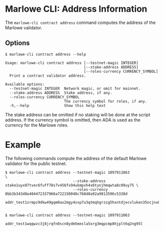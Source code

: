 # Marlowe CLI: Address Information

The `marlowe-cli contract address` command computes the address of the Marlowe validator.


## Options

    $ marlowe-cli contract address --help
        
    Usage: marlowe-cli contract address [--testnet-magic INTEGER] 
                                        [--stake-address ADDRESS] 
                                        [--roles-currency CURRENCY_SYMBOL]
      Print a contract validator address.
    
    Available options:
      --testnet-magic INTEGER  Network magic, or omit for mainnet.
      --stake-address ADDRESS  Stake address, if any.
      --roles-currency CURRENCY_SYMBOL
                               The currency symbol for roles, if any.
      -h,--help                Show this help text

The stake address can be omitted if no staking will be done at the script address. If the currency symbol is omitted, then ADA is used as the currency for the Marlowe roles.


# Example

The following commands compute the address of the default Marlowe validator for the public testnet.

    $ marlowe-cli contract address --testnet-magic 1097911063                                                  \
                                   --stake-address stake1uyx07tvec6fuff78s7v456fx94ukmpvh4x6tynjhmqwta8c09uy75 \
                                   --roles-currency 8bb3b343d8e404472337966a722150048c768d0a92a9813596c5338d
    
    addr_test1zrmpz9dkw49gqm0ax2mgy4svp7u3qtmqhgrzzg5hxntdjecvluken35ncjnu0puetf5jvttedkze02d5kf890kquh60syyc4uy
    
    
    $ marlowe-cli contract address --testnet-magic 1097911063
    
    addr_test1wqqwzc3j8jrqfn0scn8ydm5mesla5xrg3mqpcmp8hjplt6q2ng95l
